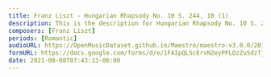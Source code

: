 ```yaml
---
title: Franz Liszt - Hungarian Rhapsody No. 10 S. 244, 10 (1)
description: This is the description for Hungarian Rhapsody No. 10 S. 244, 10 by Franz Liszt
composers: [Franz Liszt]
periods: [Romantic]
audioURL: https://OpenMusicDataset.github.io/Maestro/maestro-v3.0.0/2011/MIDI-Unprocessed_23_R2_2011_MID--AUDIO_R2-D6_04_Track04_wav.midi
formURL: https://docs.google.com/forms/d/e/1FAIpQLScErvN2eyPFLQzZuSdzTj6iBX8kgOUDtZ5WgvL3ikWZXshe-w/viewform
date: 2021-08-08T07:43:13-06:00
---
```

